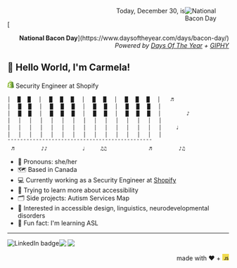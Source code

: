 [<img alt='National Bacon Day' src='https://giphy.com/embed/5WIFVhOoIe6waggvaa' width=100 align='right'>](https://giphy.com/gifs/evite-bacon-national-day-i-love-5WIFVhOoIe6waggvaa)
<p align='right'>Today, December 30, is</p>
[<p align='right'><b>National Bacon Day</b>](https://www.daysoftheyear.com/days/bacon-day/)
<em>Powered by <a title="Days Of The Year" href="https://www.daysoftheyear.com">Days Of The Year</a> + <a title="GIPHY" href="https://giphy.com">GIPHY</a></em>

## :wave: Hello World, I'm Carmela!
[<img alt='Shopify logo' src='assets/shopify-logo.png' width=15>](https://www.shopify.com/) Security Engineer at Shopify

```
│ ⠀█ ⠀█⠀⠀│⠀⠀█⠀⠀█⠀⠀█⠀⠀│⠀⠀█⠀⠀█⠀⠀│⠀⠀█⠀⠀█⠀⠀█⠀⠀│  ⠀♬
│⠀⠀█ ⠀█⠀⠀│⠀⠀█⠀⠀█⠀⠀█⠀⠀│⠀⠀█⠀⠀█⠀⠀│⠀⠀█⠀⠀█⠀⠀█⠀⠀│
│⠀⠀█ ⠀█⠀⠀│⠀⠀█⠀⠀█⠀⠀█⠀⠀│⠀⠀█⠀⠀█⠀⠀│⠀⠀█⠀⠀█⠀⠀█⠀⠀│  ⠀⠀⠀⠀⠀♪
│⠀⠀│⠀⠀│⠀⠀│⠀⠀│⠀⠀│⠀⠀│⠀⠀│⠀⠀│⠀⠀│⠀⠀│⠀⠀│⠀⠀│⠀⠀│⠀⠀│
│⠀⠀│⠀⠀│⠀⠀│⠀⠀│⠀⠀│⠀⠀│⠀⠀│⠀⠀│⠀⠀│⠀⠀│⠀⠀│⠀⠀│⠀⠀│⠀⠀│  ⠀⠀♩
│⠀⠀│⠀⠀│⠀⠀│⠀⠀│⠀⠀│⠀⠀│⠀⠀│⠀⠀│⠀⠀│⠀⠀│⠀⠀│⠀⠀│⠀⠀│⠀⠀│
¯¯¯¯¯¯¯¯¯¯¯¯¯¯¯¯¯¯¯¯¯¯¯¯¯¯¯¯¯¯¯¯¯¯¯¯¯¯¯¯¯¯¯¯¯¯
⠀♬⠀⠀⠀⠀⠀⠀⠀♪♪⠀⠀⠀⠀⠀⠀⠀⠀⠀♩⠀⠀⠀⠀♫♫⠀⠀⠀⠀⠀⠀⠀⠀⠀⠀⠀♬⠀⠀⠀⠀⠀⠀⠀♪♫
```

* :sparkling_heart: Pronouns: she/her
* :world_map: Based in Canada
* :computer: Currently working as a Security Engineer at [Shopify](https://shopify.com)
* :seedling: Trying to learn more about accessibility
* :card_index_dividers: Side projects: Autism Services Map
* :speech_balloon: Interested in accessible design, linguistics, neurodevelopmental disorders
* :love_you_gesture: Fun fact: I'm learning ASL

****

[<img align='left' alt='LinkedIn badge' src='https://img.shields.io/badge/-Carmela%20Leung-2867B2?style=for-the-badge&logo=linkedin&link=https://www.linkedin.com/in/carmela-leung/'/>](https://www.linkedin.com/in/carmela-leung/)
[<img src="https://img.shields.io/badge/Work-D14836?style=for-the-badge&logo=gmail&logoColor=white"/>](mailto:carmela.leung@shopify.com)
[<img src="https://img.shields.io/badge/Personal-D14836?style=for-the-badge&logo=gmail&logoColor=white"/>](mailto:carmela.mn.leung@gmail.com)
<p align='right'> made with ♥️  + <img alt='JavaScript logo' src='assets/js-logo.png' width=15></p>
